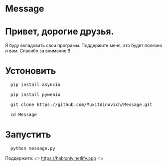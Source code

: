 # Message
# Привет, дорогие друзья.
Я буду вкладовать свои програмы. Поддержите меня, это будет полезно и вам. Спасибо за внимание!!!

# Устоновить
<pre>
  pip install asyncio
  
  pip install pywebio

  git clone https://github.com/Muxitdinovich/Message.git

  cd Message
</pre>
# Запустить
<pre>
  python message.py
</pre>
Поддержите: 👉 https://hablonly.netlify.app 👈
